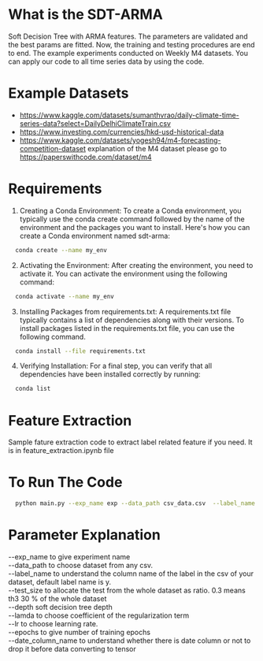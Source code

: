 # What is the SDT-ARMA

Soft Decision Tree with ARMA features. The parameters are validated and the best params are fitted. Now, the training and testing procedures are end to end. The example experiments conducted on Weekly M4 datasets. You can apply our code to all time series data by using the code. 

# Example Datasets
  
- https://www.kaggle.com/datasets/sumanthvrao/daily-climate-time-series-data?select=DailyDelhiClimateTrain.csv
- https://www.investing.com/currencies/hkd-usd-historical-data
- https://www.kaggle.com/datasets/yogesh94/m4-forecasting-competition-dataset
  explanation of the M4 dataset please go to https://paperswithcode.com/dataset/m4

# Requirements
  1. Creating a Conda Environment: To create a Conda environment, you typically use the conda create command followed by the name of the environment and the packages you want to install. Here's how you can create a Conda environment named sdt-arma:
```bash
  conda create --name my_env
```
  2. Activating the Environment: After creating the environment, you need to activate it. You can activate the environment using the following command: 
```bash
  conda activate --name my_env
```
  3. Installing Packages from requirements.txt: A requirements.txt file typically contains a list of dependencies along with their versions. To install packages listed in the requirements.txt file, you can use the following command.
```bash
  conda install --file requirements.txt
```
 4. Verifying Installation: For a final step, you can verify that all dependencies have been installed correctly by running:
```bash
  conda list
```
     
 
# Feature Extraction
Sample fature extraction code to extract label related feature if you need. It is in feature_extraction.ipynb file


# To Run The Code
```bash
  python main.py --exp_name exp --data_path csv_data.csv  --label_name y --test_size 0.3 --depth 3 --lamda 1e-3 --lr 1e-2 --epochs 30 --date_column_name date
```

# Parameter Explanation
--exp_name to give experiment name  <br />
--data_path to choose dataset from any csv. <br />
--label_name to understand the column name of the label in the csv of your dataset, default label name is y. <br />
--test_size to allocate the test from the whole dataset as ratio. 0.3 means th3 30 % of the whole dataset  <br />
--depth soft decision tree depth <br />
--lamda to choose coefficient of the regularization term <br />
--lr to choose learning rate. <br />
--epochs to give number of training epochs <br />
--date_column_name to understand whether there is date column or not to drop it before data converting to tensor <br />



